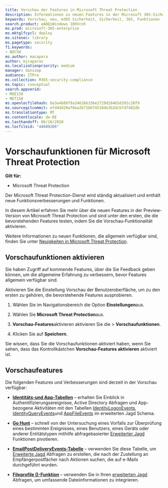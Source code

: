```yaml
---
title: Vorschau der Features in Microsoft Threat Protection
description: Informationen zu neuen Features in der Microsoft 365-Sicherheit
keywords: Vorschau, neu, m365 Sicherheit, Sicherheit, 365, Funktionen
search.product: eADQiWindows 10XVcnh
ms.prod: microsoft-365-enterprise
ms.mktglfcycl: deploy
ms.sitesec: library
ms.pagetype: security
f1.keywords:
- NOCSH
ms.author: macapara
author: mjcaparas
ms.localizationpriority: medium
manager: dansimp
audience: ITPro
ms.collection: M365-security-compliance
ms.topic: conceptual
search.appverid:
- MOE150
- MET150
ms.openlocfilehash: 8a3e4b8979a346266336e2729d18465d391c28f9
ms.sourcegitcommit: efd4dd29af0ea2b71b674534de3b2dcbfd7482db
ms.translationtype: MT
ms.contentlocale: de-DE
ms.lasthandoff: 06/10/2020
ms.locfileid: "44689266"
---
```

# <a name="microsoft-threat-protection-preview-features"></a>Vorschaufunktionen für Microsoft Threat Protection

**Gilt für:**
- Microsoft Threat Protection


Der Microsoft Threat Protection-Dienst wird ständig aktualisiert und enthält neue Funktionsverbesserungen und Funktionen.

In diesem Artikel erfahren Sie mehr über die neuen Features in der Preview-Version von Microsoft Threat Protection und sind unter den ersten, die die bevorstehenden Features testen, indem Sie die Vorschau-Funktionalität aktivieren.

Weitere Informationen zu neuen Funktionen, die allgemein verfügbar sind, finden Sie unter [Neuigkeiten in Microsoft Threat Protection](whats-new.md).

## <a name="turn-on-preview-features"></a>Vorschaufunktionen aktivieren
Sie haben Zugriff auf kommende Features, über die Sie Feedback geben können, um die allgemeine Erfahrung zu verbessern, bevor Features allgemein verfügbar sind.

Aktivieren Sie die Einstellung Vorschau der Benutzeroberfläche, um zu den ersten zu gehören, die bevorstehende Features ausprobieren.

1. Wählen Sie im Navigationsbereich die Option **Einstellungen**aus.

2. Wählen Sie **Microsoft Threat Protection**aus.


3. **Vorschau-Features**aktivieren aktivieren Sie die  >  **Vorschaufunktionen**. 

3. Klicken Sie auf **Speichern**.

Sie wissen, dass Sie die Vorschaufunktionen aktiviert haben, wenn Sie sehen, dass das Kontrollkästchen **Vorschau-Features aktivieren** aktiviert ist. 

## <a name="preview-features"></a>Vorschaufeatures
Die folgenden Features und Verbesserungen sind derzeit in der Vorschau verfügbar:

- **[Identitäts-und App-Tabellen](advanced-hunting-schema-tables.md)** – erhalten Sie Einblick in Authentifizierungsereignisse, Active Directory Abfragen und App-bezogene Aktivitäten mit den Tabellen [IdentityLogonEvents](advanced-hunting-identitylogonevents-table.md), [IdentityQueryEvents](advanced-hunting-identityqueryevents-table.md)und [AppFileEvents](advanced-hunting-appfileevents-table.md) im erweiterten Jagd Schema.

- **[Go Hunt](advanced-hunting-go-hunt.md)** – schnell von der Untersuchung eines Vorfalls zur Überprüfung eines bestimmten Ereignisses, eines Benutzers, eines Geräts oder anderer Entitätstypen mithilfe abfragebasierter [Erweiterter Jagd](advanced-hunting-overview.md) Funktionen pivotieren.

- **[EmailPostDeliveryEvents-Tabelle](advanced-hunting-emailpostdeliveryevents-table.md)** – verwenden Sie diese Tabelle, um [Erweiterte Jagd](advanced-hunting-overview.md) Abfragen zu erstellen, die nach der Zustellung an Empfängerpostfächer nach Aktionen suchen, die auf e-Mails durchgeführt wurden.

- **[Fileprofile ()-Funktion](advanced-hunting-fileprofile-function.md)** – verwenden Sie in Ihren [erweiterten Jagd](advanced-hunting-overview.md) Abfragen, um umfassende Dateiinformationen zu integrieren.

